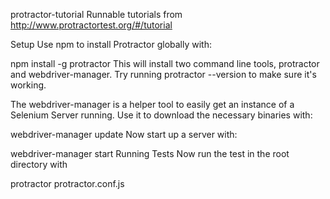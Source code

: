 protractor-tutorial
Runnable tutorials from http://www.protractortest.org/#/tutorial

Setup
Use npm to install Protractor globally with:

npm install -g protractor
This will install two command line tools, protractor and webdriver-manager. Try running protractor --version to make sure it's working.

The webdriver-manager is a helper tool to easily get an instance of a Selenium Server running. Use it to download the necessary binaries with:

webdriver-manager update
Now start up a server with:

webdriver-manager start
Running Tests
Now run the test in the root directory with

protractor protractor.conf.js